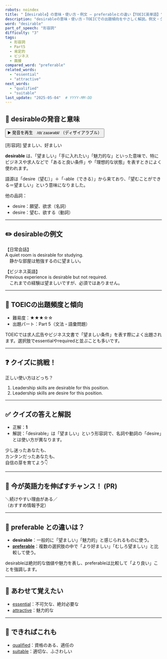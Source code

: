 ```yaml
---
robots: noindex
title: "【desirable】の意味・使い方・例文 ― preferableとの違い【TOEIC英単語】"
description: "desirableの意味・使い方・TOEICでの出題傾向をやさしく解説。例文・クイズ付きでpreferableとの違いもわかりやすく学べます。"
word: "desirable"
part_of_speech: "形容詞"
difficulty: "3"
tags:
  - 形容詞
  - Part5
  - 肯定的
  - ビジネス
  - 面接
compared_word: "preferable"
related_words:
  - "essential"
  - "attractive"
next_words:
  - "qualified"
  - "suitable"
last_update: "2025-05-04"  # YYYY-MM-DD
---
```


## 🔰 desirableの発音と意味

<button class="play-audio" onclick="playTTS('desirable')">
  <span class="play-audio-main">
    ▶️ 発音を再生　/dɪˈzaɪərəbl/
  </span>
  <span class="play-audio-sub">
    （ディザイアラブル）
  </span>
</button>

[形容詞] 望ましい、好ましい

**desirable** は、「望ましい」「手に入れたい」「魅力的な」といった意味で、特にビジネスや求人などで「あると良い条件」や「理想的な状態」を表すときによく使われます。

語源は「desire（望む）」＋「-able（できる）」から来ており、「望むことができる＝望ましい」という意味になりました。

他の品詞：  
- desire：願望、欲求（名詞）
- desire：望む、欲する（動詞）

---

## ✏️ desirableの例文

【日常会話】  
A quiet room is desirable for studying.  
　静かな部屋は勉強するのに望ましい。

【ビジネス英語】  
Previous experience is desirable but not required.  
　これまでの経験は望ましいですが、必須ではありません。

---

## 🎯 TOEICの出題頻度と傾向

- 難易度：★★★☆☆
- 出題パート：Part 5（文法・語彙問題）

TOEICでは求人広告やビジネス文書で「望ましい条件」を表す際によく出題されます。選択肢でessentialやrequiredと並ぶことも多いです。

---

## ❓ クイズに挑戦！

正しい使い方はどっち？

1. Leadership skills are desirable for this position.  
2. Leadership skills are desire for this position.

---

## ✅ クイズの答えと解説

- 正解：**1**
- 解説：「desirable」は「望ましい」という形容詞で、名詞や動詞の「desire」とは使い方が異なります。

少し迷ったあなたも、  
カンタンだったあなたも、  
自信の芽を育てよう👇️

---

## 🚀 今が英語力を伸ばすチャンス！ (PR)

<div class="info-center">
＼続けやすい理由がある／<br>  
（おすすめ情報予定）
</div>

---

## 🤔  preferable との違いは？

- **desirable**：一般的に「望ましい」「魅力的」と感じられるものに使う。
- **[preferable](/word/preferable/)**：複数の選択肢の中で「より好ましい」「むしろ望ましい」と比較して使う。

desirableは絶対的な価値や魅力を表し、preferableは比較して「より良い」ことを強調します。

---

## 🧩 あわせて覚えたい

- [essential](/word/essential/)：不可欠な、絶対必要な
- [attractive](/word/attractive/)：魅力的な

---

## 📖 できればこれも

- [qualified](/word/qualified/)：資格のある、適任の
- [suitable](/word/suitable/)：適切な、ふさわしい

<!-- cvid: aid16_bid49 -->
